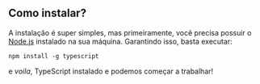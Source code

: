 ## Como instalar?

A instalação é super simples, mas primeiramente, você precisa possuir o [Node.js](https://nodejs.org/en/) instalado na sua máquina.
Garantindo isso, basta executar:
```
npm install -g typescript
```
e *voila*, TypeScript instalado e podemos começar a trabalhar!